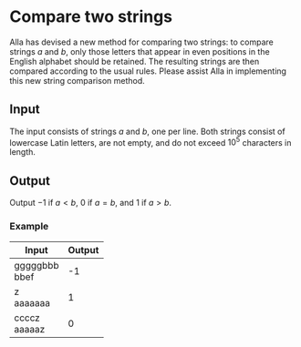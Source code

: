 # Compare two strings
Alla has devised a new method for comparing two strings: to compare strings $a$ and $b$, only those letters that appear
in even positions in the English alphabet should be retained.
The resulting strings are then compared according to the usual rules.
Please assist Alla in implementing this new string comparison method.

## Input
The input consists of strings $a$ and $b$, one per line.
Both strings consist of lowercase Latin letters, are not empty, and do not exceed $10^5$ characters in length.

## Output
Output $-1$ if $a < b$, $0$ if $a = b$, and $1$ if $a > b$.

### Example

| Input             | Output |
|-------------------|--------|
| gggggbbb<br/>bbef | -1     |
| z<br/>aaaaaaa     | 1      |
| ccccz<br/>aaaaaz  | 0      |
